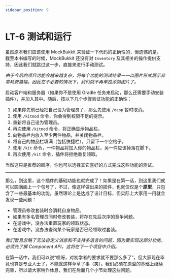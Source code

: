 ```yaml
---
sidebar_position: 9
---
```


# LT-6 测试和运行

虽然原本我们应该使用 MockBukkit 来验证一下代码的正确性的，但遗憾的是，截至本书编写的时候，MockBukkit 还没有对 `Inventory` 及其相关的操作提供支持，因此我们就跳过这一步，直接来进行手动测试。

*由于今后的项目功能会越来越复杂，将每个功能的测试结果一一以图片形式展示非常耗费篇幅，因此在不必要的情况下，我们就不再单独添加图片了。*

启动客户端和服务器（如果你不是使用 Gradle 任务来启动，那么还需要手动安装插件），并加入其中。随后，按以下几个步骤验证功能的正确性：

1. 如果你先前已经把自己设为管理员了，那么先使用 `/deop` 暂时取消。
2. 使用 `/kitmod` 命令，你会得到权限不足的提示。
3. 重新将自己设为管理员。
4. 再次使用 `/kitmod` 命令，将正确显示物品栏。
5. 向物品栏内放入至少两件物品，并关闭物品栏。
6. 将自己的物品栏填满（包括快捷栏），只留下一个空格子。
6. 使用 `/kit` 命令，一件物品将加入你的物品栏，另一件应该掉落在脚下。
7. 再次使用 `/kit` 命令，插件将拒绝重复领取。

当然这只是推荐的顺序，你也可以选择其它喜好的方式完成这些功能的测试。

---

那么，到这里，这个插件的基础功能也就完成了！如果是在第一话，到这里我们就可以圆满画上一个句号了，不过，像这样做出来的插件，也就仅仅是个**原型**，只包含了一些最基本的功能。虽然理论上是达成了设计目标，但实际上大家用一用就会发现一些问题：

- 管理员修改套装时会消耗自身物品。
- 如果有多名管理员同时修改套装，将存在先后次序的竞争问题。
- 在游戏中，没办法重置玩家的领取状态。
- 在游戏中，没办法查询某个玩家是否已经领取过套装。

*我们暂且忽略了无法自定义消息和不支持多语言的问题，因为要实现这部分功能，必须先了解 Component API，这将在下一个项目中介绍。*

在第一话中，我们可以说“哎呀，对初学者的要求就不要那么多了”，但大家现在毕竟也算是专业人士了，不能就这样草草了事（笑）。我们必须在原型的基础上继续完善，所以请大家稍作休息，我们在后面几个小节处理这些问题。